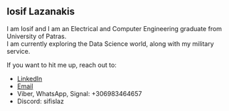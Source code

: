 ## Iosif Lazanakis
I am Iosif and I am an Electrical and Computer Engineering graduate from University of Patras.  
I am currently exploring the Data Science world, along with my military service.

If you want to hit me up, reach out to:
* [LinkedIn](https://www.linkedin.com/in/iosif-lazanakis)
* [Email](mailto:jlazanakis@gmail.com)
* Viber, WhatsApp, Signal: +306983464657
* Discord: sifislaz


<!--
**sifislaz/sifislaz** is a ✨ _special_ ✨ repository because its `README.md` (this file) appears on your GitHub profile.

Here are some ideas to get you started:

- 🔭 I’m currently working on ...
- 🌱 I’m currently learning ...
- 👯 I’m looking to collaborate on ...
- 🤔 I’m looking for help with ...
- 💬 Ask me about ...
- 📫 How to reach me: ...
- 😄 Pronouns: ...
- ⚡ Fun fact: ...
-->

